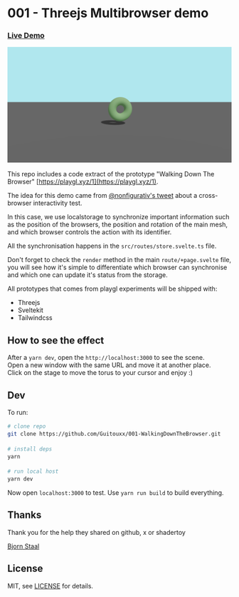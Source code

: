 # 001 - Threejs Multibrowser demo

### [Live Demo](https://playgl-001-walking-down-the-browser.vercel.app)

![Demo Screenshot](https://github.com/Guitouxx/001-WalkingDownTheBrowser/blob/main/static/screenshot.jpg?raw=true)

This repo includes a code extract of the prototype "Walking Down The Browser" [https://playgl.xyz/1](https://playgl.xyz/1).


The idea for this demo came from [@nonfigurativ's tweet](https://x.com/_nonfigurativ_/status/1727322594570027343) about a cross-browser interactivity test.

In this case, we use localstorage to synchronize important information such as the position of the browsers, the position and rotation of the main mesh, and which browser controls the action with its identifier.

All the synchronisation happens in the `src/routes/store.svelte.ts` file.

Don't forget to check the `render` method in the main `route/+page.svelte` file, you will see how it's simple to differentiate which browser can synchronise and which one can update it's status from the storage. 


All prototypes that comes from playgl experiments will be shipped with:
- Threejs  
- Sveltekit  
- Tailwindcss

## How to see the effect

After a `yarn dev`, open the `http://localhost:3000` to see the scene.  
Open a new window with the same URL and move it at another place.  
Click on the stage to move the torus to your cursor and enjoy :)


## Dev


To run:

```sh
# clone repo
git clone https://github.com/Guitouxx/001-WalkingDownTheBrowser.git

# install deps
yarn

# run local host
yarn dev
```

Now open `localhost:3000` to test. Use `yarn run build` to build everything.

## Thanks

Thank you for the help they shared on github, x or shadertoy 

[Bjorn Staal](https://x.com/_nonfigurativ_)


## License

MIT, see [LICENSE](https://github.com/Guitouxx/001-WalkingDownTheBrowser/blob/main/LICENSE) for details.
